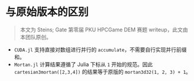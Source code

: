 # 与原始版本的区别

> 本文为 Steins; Gate 第零届 PKU HPCGame DEM 赛题 writeup，此文由本团队原创。

- `CUDA.jl` 支持直接对数组进行并行的 `accumulate`，不需要自行实现并行前缀和。
- `Mortan.jl` 计算结果遵循了 Julia 下标从 `1` 开始的规范。因此 `cartesian3mortan([2,3,4])` 的结果等于原版的 `mortan3d32(1, 2, 3) + 1`。
